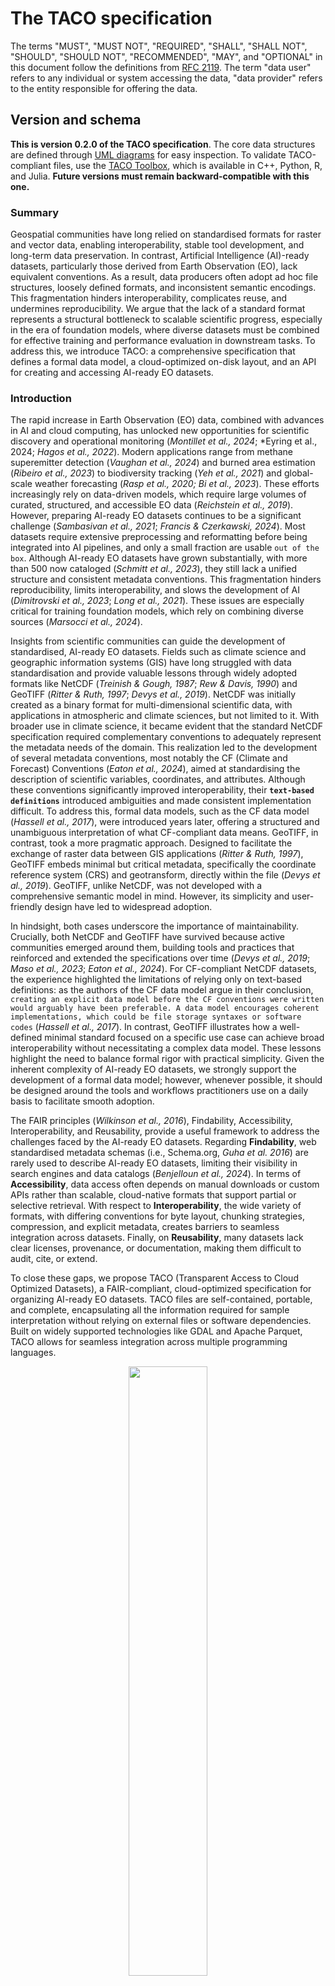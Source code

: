 # The TACO specification

The terms "MUST", "MUST NOT", "REQUIRED", "SHALL", "SHALL NOT", "SHOULD", "SHOULD NOT", "RECOMMENDED", "MAY", and "OPTIONAL" in this document follow the definitions from [RFC 2119](https://www.ietf.org/rfc/rfc2119.txt). The term "data user" refers to any individual or system accessing the data, "data provider" refers to the entity responsible for offering the data.

## Version and schema

**This is version 0.2.0 of the TACO specification**. The core data structures are defined through [UML diagrams](https://github.com/tacofoundation/specification/tree/main/diagrams) for easy inspection. To validate TACO-compliant files, use the [TACO Toolbox](https://github.com/tacofoundation/taco-toolbox), which is available in C++, Python, R, and Julia. **Future versions must remain backward-compatible with this one.**

### Summary

Geospatial communities have long relied on standardised formats for raster and vector data, enabling interoperability, stable tool development, and long-term data preservation. In contrast, Artificial Intelligence (AI)-ready datasets, particularly those derived from Earth Observation (EO), lack equivalent conventions. As a result, data producers often adopt ad hoc file structures, loosely defined formats, and inconsistent semantic encodings. This fragmentation hinders interoperability, complicates reuse, and undermines reproducibility. We argue that the lack of a standard format represents a structural bottleneck to scalable scientific progress, especially in the era of foundation models, where diverse datasets must be combined for effective training and performance evaluation in downstream tasks. To address this, we introduce TACO: a comprehensive specification that defines a formal data model, a cloud-optimized on-disk layout, and an API for creating and accessing AI-ready EO datasets.

### Introduction

The rapid increase in Earth Observation (EO) data, combined with advances in AI and cloud computing, has unlocked new opportunities for scientific discovery and operational monitoring (*Montillet et al., 2024*; *Eyring et al., 2024; *Hagos et al., 2022*). Modern applications range from methane superemitter detection (*Vaughan et al., 2024*) and burned area estimation (*Ribeiro et al., 2023*) to biodiversity tracking (*Yeh et al., 2021*) and global-scale weather forecasting (*Rasp et al., 2020; Bi et al., 2023*). These efforts increasingly rely on data-driven models, which require large volumes of curated, structured, and accessible EO data (*Reichstein et al., 2019*). However, preparing AI-ready EO datasets continues to be a significant challenge (*Sambasivan et al., 2021*; *Francis & Czerkawski, 2024*). Most datasets require extensive preprocessing and reformatting before being integrated into AI pipelines, and only a small fraction are usable `out of the box`. Although AI-ready EO datasets have grown substantially, with more than 500 now cataloged (*Schmitt et al., 2023*), they still lack a unified structure and consistent metadata conventions. This fragmentation hinders reproducibility, limits interoperability, and slows the development of AI (*Dimitrovski et al., 2023*; *Long et al., 2021*). These issues are especially critical for training foundation models, which rely on combining diverse sources (*Marsocci et al., 2024*).

Insights from scientific communities can guide the development of standardised, AI-ready EO datasets. Fields such as climate science and geographic information systems (GIS) have long struggled with data standardisation and provide valuable lessons through widely adopted formats like NetCDF (_Treinish & Gough, 1987_; _Rew & Davis, 1990_) and GeoTIFF (_Ritter & Ruth, 1997_; _Devys et al., 2019_). NetCDF was initially created as a binary format for multi-dimensional scientific data, with applications in atmospheric and climate sciences, but not limited to it. With broader use in climate science, it became evident that the standard NetCDF specification required complementary conventions to adequately represent the metadata needs of the domain. This realization led to the development of several metadata conventions, most notably the CF (Climate and Forecast) Conventions (*Eaton et al., 2024*), aimed at standardising the description of scientific variables, coordinates, and attributes. Although these conventions significantly improved interoperability, their __`text-based definitions`__ introduced ambiguities and made consistent implementation difficult. To address this, formal data models, such as the CF data model (*Hassell et al., 2017*), were introduced years later, offering a structured and unambiguous interpretation of what CF-compliant data means. GeoTIFF, in contrast, took a more pragmatic approach. Designed to facilitate the exchange of raster data between GIS applications (*Ritter & Ruth, 1997*), GeoTIFF embeds minimal but critical metadata, specifically the coordinate reference system (CRS) and geotransform, directly within the file (*Devys et al., 2019*). GeoTIFF, unlike NetCDF, was not developed with a comprehensive semantic model in mind. However, its simplicity and user-friendly design have led to widespread adoption.

In hindsight, both cases underscore the importance of maintainability. Crucially, both NetCDF and GeoTIFF have survived because active communities emerged around them, building tools and practices that reinforced and extended the specifications over time (*Devys et al., 2019*; *Maso et al., 2023*; *Eaton et al., 2024*). For CF-compliant NetCDF datasets, the experience highlighted the limitations of relying only on text-based definitions: as the authors of the CF data model argue in their conclusion, `creating an explicit data model before the CF conventions were written would arguably have been preferable. A data model encourages coherent implementations, which could be file storage syntaxes or software codes` (_Hassell et al., 2017_). In contrast, GeoTIFF illustrates how a well-defined minimal standard focused on a specific use case can achieve broad interoperability without necessitating a complex data model. These lessons highlight the need to balance formal rigor with practical simplicity. Given the inherent complexity of AI-ready EO datasets, we strongly support the development of a formal data model; however, whenever possible, it should be designed around the tools and workflows practitioners use on a daily basis to facilitate smooth adoption.

The FAIR principles (*Wilkinson et al., 2016*), Findability, Accessibility, Interoperability, and Reusability, provide a useful framework to address the challenges faced by the AI-ready EO datasets. Regarding **Findability**, web standardised metadata schemas (i.e., Schema.org, _Guha et al. 2016_) are rarely used to describe AI-ready EO datasets, limiting their visibility in search engines and data catalogs (_Benjelloun et al., 2024_). In terms of **Accessibility**, data access often depends on manual downloads or custom APIs rather than scalable, cloud-native formats that support partial or selective retrieval. With respect to **Interoperability**, the wide variety of formats, with differing conventions for byte layout, chunking strategies, compression, and explicit metadata, creates barriers to seamless integration across datasets. Finally, on **Reusability**, many datasets lack clear licenses, provenance, or documentation, making them difficult to audit, cite, or extend.

To close these gaps, we propose TACO (Transparent Access to Cloud Optimized Datasets), a FAIR-compliant, cloud-optimized specification for organizing AI-ready EO datasets. TACO files are self-contained, portable, and complete, encapsulating all the information required for sample interpretation without relying on external files or software dependencies. Built on widely supported technologies like GDAL and Apache Parquet, TACO allows for seamless integration across multiple programming languages.

<a name="fig1">
<p align="center">
  <img src="https://github.com/user-attachments/assets/17a84407-0cd1-4da4-9e0d-2e22beda7087" width="50%">
</p>
</a>
<sub><strong>Figure 1:</strong> Conceptual organization of the TACO Specification. The Data Model (A) is composed of two layers: Logical Structure (describing the relationships between data and metadata) and Semantic Description (standardised metadata definitions). These layers collectively define the Data Format (B), specifying how data is stored, which can be created and accessed through a dedicated API (C) consisting of the ToolBox (for creation) and the Reader (for reading).</sub>

### The specification

The TACO specification defines the data model, file format, and API ([**Figure 1**](#fig1)). Here, the **_data model_** refers to an abstract representation of a dataset that defines the rules, constraints, and relationships connecting metadata to the associated data assets ([**Figure 2**](#fig2)). The **_data format_** defines the physical representation of the dataset, specifying how data and metadata are encoded, stored, and organized. Finally, the API specifies the programmatic methods and conventions by which users and applications can interact with TACO-compliant datasets. By providing a unique and well-structured interface, the API abstracts the underlying complexity of the data format and data model, allowing data users to query, modify, and even integrate multiple TACO datasets.

#### The Data Model

The logical structure of the TACO data model is illustrated in the UML diagram in [**Figure 2**](#fig2). At its core, a TACO dataset is defined as a structured collection of minimal self-contained data units, called SAMPLEs, organized within a container, called TORTILLA, and enriched by dataset-level metadata.

<a name="fig2">
<p align="center">
<img src="https://github.com/user-attachments/assets/f41109aa-357f-4a2c-b348-e39192a9ccc6" alt="TACO logical structure" width="75%">
</p>
</a>
<sub><strong>Figure 2:</strong> TACO logical structure. A <code>SAMPLE</code> encapsulates raw data and metadata, with a pointer to a <code>DataSource</code>. Supported data sources include <code>GDALDataset</code>, <code>BYTES</code>, and <code>TORTILLA</code>. TACO extends <code>TORTILLA</code> by adding high-level dataset metadata.</sub>


A SAMPLE represents the minimal self-contained and smallest indivisible unit for AI training and evaluation. Each SAMPLE encapsulates the actual data and metadata ([**Figure 3**](#fig3)). Importantly, each SAMPLE contains a pointer to a DataSource that specifies how to access the underlying data. A SAMPLE supports three primary DataSource types: (i) GDALDataset, for raster or vector data readable by the GDAL library; (ii) BYTES, representing raw byte streams for unsupported or custom formats; and (iii) TORTILLA. While the BYTES option is available, GDALDataset is recommended for partial read support.

<a name="fig3"></a>
<p align="center">
  <img src="https://github.com/user-attachments/assets/52dad4b8-d680-4f43-b666-23572e48df2e" alt="Semantic description of SAMPLE metadata" width="80%">
</p>
<sub><strong>Figure 3:</strong> Semantic description of the <code>SAMPLE</code> metadata. The <code>Metadata</code> class contains essential file identification and storage fields. An abstract <code>Extension</code> class defines the interface for optional metadata, allowing for expansion. Specific extensions (marked with <code>&lt;&lt;Extension&gt;&gt;</code> in the header) like <code>STAC</code>, <code>RAI</code>, <code>STATS</code>, <code>Flood</code>, and <code>Methane</code> inherit from <code>Extension</code>, each adding domain-specific attributes. This design enables adding extensions without modifying the core <code>Metadata</code> structure.</sub>


The TORTILLA serves as a container that manages multiple SAMPLE instances. All SAMPLEs within a TORTILLA share a uniform metadata schema, enabling the combined metadata to be represented as a dataframe. Since TORTILLA implements the DataSource interface, it can be referenced within a SAMPLE, enabling recursive nesting of TORTILLA containers. This design supports the representation of hierarchical datasets while preserving the modularity and self-contained nature of individual SAMPLEs. Building upon TORTILLA, the TACO class extends this container structure by adding comprehensive dataset-level metadata ([**Figure 4**](#fig4)). This additional metadata provides a semantic collection overview, supporting dataset management, discovery, and interoperability.

<a name="fig4"></a>
<p align="center">
  <img src="https://github.com/user-attachments/assets/e522fc11-7cc1-4670-a836-3491c1c2b1c2" alt="Semantic description of SAMPLE metadata" width="80%">
</p>
<sub><strong>Figure 4:</strong> Semantic description of the TACO dataset-level metadata. Core dataset information is structured in the Metadata class, linking mandatory and optional fields. Extensions, modeled through the abstract Extension class, allow modular inclusion of additional metadata such as RAI, Publications, and Sensor information, ensuring flexibility and scalability.</sub>


#### Semantic Description

This section defines the structure of the metadata associated with each individual SAMPLE ([**Figure 3**](#fig3)) and with the TACO dataset ([**Figure 4**](#fig4)) as a whole. Metadata is organized into three categories: (1) Core (required fields), (2) Optional (non-essential fields providing additional context or supporting specific functionalities), and (3) Automatic (fields automatically generated by the TACO API; generation is based exclusively on core metadata and never on optional fields).

<a name="tab1"></a>
<table>
  <thead>
    <tr>
      <th><strong>Field</strong></th>
      <th><strong>Type</strong></th>
      <th><strong>Details</strong></th>
    </tr>
  </thead>
  <tbody>
    <tr>
      <td><code>tortilla:id</code></td>
      <td>String</td>
      <td><strong>CORE</strong>. Unique identifier for each item.</td>
    </tr>
    <tr>
      <td><code>tortilla:file_format</code></td>
      <td>String</td>
      <td>
        <strong>CORE</strong>. The format name <strong>MUST</strong> follow the GDAL naming convention. For example:
        <ul>
          <li>GeoTIFF files use the format name <code>GTiff</code>.</li>
          <li>JPEG files use the format name <code>JPEG</code>.</li>
        </ul>
        <strong>Additional Supported Formats:</strong>
        <ul>
          <li><code>BYTES</code>: Used for data formats not supported by GDAL.</li>
          <li><code>TORTILLA</code>: Used when the file represents a nested TORTILLA structure.</li>
        </ul>
      </td>
    </tr>
    <tr>
      <td><code>tortilla:offset</code></td>
      <td>Long</td>
      <td><strong>AUTOMATIC</strong>. Byte offset where the item’s data begins in the file. This field is automatically generated by the <code>taco-toolbox</code>.</td>
    </tr>
    <tr>
      <td><code>tortilla:length</code></td>
      <td>Long</td>
      <td><strong>AUTOMATIC</strong>. Number of bytes that the item’s data occupies. This field is automatically generated by the <code>taco-toolbox</code>.</td>
    </tr>
    <tr>
      <td><code>tortilla:data_split</code></td>
      <td>String</td>
      <td>
        <strong>OPTIONAL</strong>. The data split type. <strong>MUST</strong> be one of the following:
        <ul>
          <li><code>train</code>: Training data.</li>
          <li><code>test</code>: Testing data.</li>
          <li><code>validation</code>: Validation data.</li>
        </ul>
      </td>
    </tr>
  </tbody>
</table>
<p><strong>Table 1:</strong> Core Schema for <code>SAMPLE</code> Metadata</p>

At the `SAMPLE` level, two core attributes are required: `tortilla:id`, a unique string that identifies each `SAMPLE`, and `tortilla:file_format`, which specifies the data format—either `TORTILLA`, `BYTES`, or any format supported by GDAL. An optional field, `tortilla:data_split`, indicates the dataset partition to which the sample belongs (e.g., training, validation, or testing). Additionally, the fields `tortilla:offset` (denoting the position within a TORTILLA archive) and `tortilla:length` (the sample's size) are automatically computed by the TACO API ([**Table 1**](#tab1)). The current specification supports three optional extensions: STAC, Responsible AI (RAI), and sample statistics (STATS), which are described in detail in the [`SAMPLE` Extensions section](#sample-level-extension).

At the dataset level, TACO defines a `Metadata` class that encapsulates both core and optional fields describing the dataset’s provenance, structure, and content ([**Table 2**](#tab2)). Core fields include a persistent identifier (`id`), versioning information (`taco_version`, `dataset_version`), spatiotemporal coverage (`extent`), a human-readable description (`description`), licensing details (`licenses`), and contact information for both dataset providers (`providers`) and the individual responsible for converting the data into TACO (`data_curator`). Several of these core fields employ nested structures or lists to represent complex information. For example, both `providers` and `data_curator` are modeled as lists of `Contact` objects, each containing attributes such as name, affiliation, and email. The `extent` field uses nested list structures to capture spatial and temporal bounds, while the `licenses` field is represented by a `Licenses` class that can wrap one or more license entries.

Optional fields in the `Metadata` class include a dataset title, descriptive keywords, and high-level information about intended use, such as the task type and split strategy. Links to external resources can be provided via the optional `raw_link` and `discuss_link` fields, both represented by a `Hyperlink` class that includes an `href` and a textual `description`. TACO metadata is designed to be extensible: additional modules can be integrated by inheriting from an abstract `Extension` class. Check the [`TACO` Extensions section](#taco-level-extension) for more details.

<table>
  <thead>
    <tr>
      <th><strong>Field</strong></th>
      <th><strong>Type</strong></th>
      <th><strong>Details</strong></th>
    </tr>
  </thead>
  <tbody>
    <tr>
      <td><code>id</code></td>
      <td>String</td>
      <td><strong>CORE</strong>. A unique identifier for the dataset.</td>
    </tr>
    <tr>
      <td><code>taco_version</code></td>
      <td>String</td>
      <td><strong>CORE</strong>. The version of the TACO specification.</td>
    </tr>
    <tr>
      <td><code>dataset_version</code></td>
      <td>String</td>
      <td><strong>CORE</strong>. Version of the dataset.</td>
    </tr>
    <tr>
      <td><code>description</code></td>
      <td>String</td>
      <td><strong>CORE</strong>. Description of the dataset.</td>
    </tr>
    <tr>
      <td><code>licenses</code></td>
      <td>List of strings</td>
      <td><strong>CORE</strong>. License(s) of the dataset. It is recommended to use SPDX License identifiers.</td>
    </tr>
    <tr>
      <td><code>extent</code></td>
      <td>Extent Object</td>
      <td><strong>CORE</strong>. Spatial and temporal extents.</td>
    </tr>
    <tr>
      <td><code>providers</code></td>
      <td>List of Person objects</td>
      <td><strong>CORE</strong>. A list of persons who participated in the creation of the dataset.</td>
    </tr>
    <tr>
      <td><code>curators</code></td>
      <td>List of Person objects</td>
      <td><strong>CORE</strong>. A list of persons responsible for converting the dataset to TACO compliance.</td>
    </tr>
    <tr>
      <td><code>title</code></td>
      <td>String</td>
      <td><strong>OPTIONAL</strong>. Title of the dataset. Maximum length: 250 characters.</td>
    </tr>
    <tr>
      <td><code>keywords</code></td>
      <td>List of strings</td>
      <td><strong>OPTIONAL</strong>. List of keywords describing the dataset.</td>
    </tr>
    <tr>
      <td><code>task</code></td>
      <td>Task Object</td>
      <td><strong>OPTIONAL</strong>. Refers to the most relevant task defined by the TACO specification.</td>
    </tr>
    <tr>
      <td><code>split_strategy</code></td>
      <td>Split Strategy Object</td>
      <td><strong>OPTIONAL</strong>. Chosen from an explicit list of method names.</td>
    </tr>
    <tr>
      <td><code>discuss_link</code></td>
      <td>HyperLink Object</td>
      <td><strong>OPTIONAL</strong>. A link to a discussion forum or community page.</td>
    </tr>
    <tr>
      <td><code>raw_link</code></td>
      <td>HyperLink Object</td>
      <td><strong>OPTIONAL</strong>. Link to the raw dataset (if not in native TACO format).</td>
    </tr>
  </tbody>
</table>
<p><strong>Table 2:</strong> Core fields in the TACO-level metadata schema.</p>


#### Data format

The **TORTILLA** and **TACO** file formats are designed to efficiently store large-scale datasets using a binary serialization scheme ([**Figure 5**](#fig5)). Each TORTILLA file enforces a consistent schema and metadata structure across all its samples. Metadata is stored in the **FOOTER** using Apache Parquet, while the corresponding sample data is stored as a Binary Large Object (**BLOB**). Each row in the Apache Parquet file corresponds to a distinct `SAMPLE` object. The **BLOB** and the **FOOTER** are combined into a single file, constituting the TORTILLA format (see [**Figure 5**](#fig5)). Notably, the format enables partial reads of the **BLOB** during sample-level access, while the **FOOTER** is read entirely only once at load time.

<a name="fig5"></a>
<p align="center">
  <img src="https://github.com/user-attachments/assets/47cf46be-6f40-4aec-bf97-9a674021bcfa" alt="Semantic description of SAMPLE metadata" width="80%">
</p>
<sub><strong>Figure 5:</strong> Structure of the TACO and TORTILLA file format, used as the underlying container for SAMPLEs. The format consists of a 200-byte static header followed by a dynamic segment. The static section encodes file-level metadata including a magic number (MB), footer offset (FO) and length (FL), data partition (DP), and pointers to the metadata collection (CO and CL, only for TACO). The dynamic section serializes data blobs (DATA), sample-level descriptors (FOOTER), and, in the case of TACO files only, a dataset-level metadata block (COLLECTION) encoded in UTF-8 JSON.</sub>

A **TACO** file extends the TORTILLA format by appending dataset-level metadata (the **COLLECTION**), encoded in JSON at the end of the file. This design ensures that both TORTILLA and TACO files are self-contained, portable, and complete, encapsulating all information required to interpret samples without reliance on external files or software dependencies.

Each file begins with a fixed 200-byte **HEADER** that includes a 2-byte magic number, an 8-byte offset and length for the **FOOTER**, and an 8-byte data partition count indicating the dataset's number of segments. This count allows the TACO API to verify dataset completeness and reconstruct the full archive correctly. TACO files introduce two additional 8-byte fields for the **COLLECTION** offset and length. Both formats reserve unused space in the header for future use: 174 bytes in TORTILLA and 158 bytes in TACO.

The TACO API (Section [**API**](#api)) automatically generates certain fields based on the input data. For instance, it records sample-level offsets and lengths as columns in the **FOOTER**, enabling efficient random access to individual samples (illustrated by the red dotted line in [**Figure 5**](#fig5)). To support multi-language interoperability and partial reads, TACO relies on GDAL’s Virtual File System (VFS), particularly the `/vsisubfile/` handler, which allows byte ranges within a TACO file to be treated as standalone `GDALDataset` objects. This enables fast random access without reading the entire **BLOB** region. TACO also supports cloud-optimized access, leveraging additional GDAL VFS handlers such as `/vsicurl/`, `/vsis3/`, `/vsiaz/`, `/vsigs/`, `/vsioss/`, and `/vsiswift/`, ensuring high-performance reads across diverse cloud storage platforms.


<a name="fig6"></a>
<p align="center">
  <img src="https://github.com/user-attachments/assets/ac910f8e-84d8-4b1a-bcbe-d46dba349692" width="80%">
</p>
<sub><strong>Figure 6:</strong> This diagram illustrates the key components of the TACO Toolbox API and their relationships. The Toolbox is responsible for creating, editing, and mapping between standards.</sub>

#### API

The TACO API consists of two main components: the **Toolbox** ([**Figure 6**](#fig6)) and the **Reader** ([**Figure 7**](#fig7)). The Toolbox provides data classes for the core TACO models—`SAMPLE`, `TORTILLA`, and `TACO`—enabling users to define and modify dataset structures entirely through code. It includes a `create()` method that serializes both data and metadata into fully compliant TACO or TORTILLA files. Additionally, the `edit()` method allows users to update existing files, whether adjusting the `COLLECTION` or the `FOOTER`.

Format conversion is supported through optional utilities such as `tortilla2taco()`, `taco2tortilla()`, `footer2geoparquet()`, and `footer2geoparquetstac()`. Exporters like `collection2stac()`, `collection2croissant()`, `collection2datacite()`, and `collection2datacard()` enable collection-level metadata generation in STAC, Croissant, DataCite, or Markdown formats.

The **Reader** component provides a simple interface to load and interact with TACO and TORTILLA files. It implements a `load()` function that retrieves the `FOOTER` and, if called with `collection=True`, also returns the `COLLECTION`. A `compile()` function must also be provided to create smaller subsets of existing TACO or TORTILLA files.

The Reader is designed to operate within a DataFrame interface in the target programming language (e.g., R, Python, or Julia), mapping the `FOOTER` to a DataFrame object. Additionally, a `read` method must be implemented on the DataFrame to expose GDAL VFS access (Figure\~\ref{fig\:api\_reader}). Optional helper functions can also be included to perform sanity checks and validate file compliance with the TACO format specification.

<a name="fig7"></a>
<p align="center">
  <img src="https://github.com/user-attachments/assets/ac910f8e-84d8-4b1a-bcbe-d46dba349692" width="80%">
</p>
<sub><strong>Figure 7:</strong> Overview of the TACO Reader API. This diagram illustrates the core components and their interactions. The Reader parses the FOOTER of TACO and TORTILLA objects and converts them into a DataFrame. Individual SAMPLEs can then be accessed using the read method, which enables sample-level querying and downstream analysis.</sub>


## Extensions

### SAMPLE level extension


### TACO level extension


### Facilitating dataset streaming with TOGs

Since version `0.0.2`, TACO supports fully streamable datasets, which is particularly advantageous for nested datasets—specifically, when TORTILLA files are used as the underlying data source. Streaming capabilities in TACO allow users to avoid copying data to local disk by enabling on-demand reading, thereby enhancing performance in cloud-based workflows. This approach significantly reduces the number of HTTP GET requests typically required when accessing individual samples. In non-streaming scenarios, inspecting each sample in a nested dataset results in a separate Parquet read per sample, which in cloud environments leads to additional HTTP requests, increasing both latency and cost.

To mitigate this issue, TACO now embeds all metadata, including both top-level sample metadata and fine-grained chunking details, directly into the FOOTER. As illustrated in Figure \ref{fig\:streamable\_taco}, the FOOTER is organized as a sequence of \$n + 2\$ Parquet files, where \$n\$ is the maximum nesting depth (with \$n = 0\$ for non-nested datasets). The additional two files include a top-level Parquet file that stores sample-level metadata and a bottom-level Parquet file dedicated to chunking-level metadata. The latter is supported only when the underlying data is stored as TACO-Optimized GeoTIFFs (TOGs).

A TOG is a GDAL-compatible GeoTIFF file created using specific compression and tiling options that make it suitable for machine learning workflows. The required creation parameters include `driver="COG"`, `tiled=True`, `interleave="tile"`, `blocksize=512` (divisible by 16 and tunable to the desired patch size), `compress="zstd"`, `level=13`, `bigtiff="yes"`, `overview="none"`, and `predictor="yes"`. Each TOG must embed image-level statistics into the `TIFFTAG_GDAL_METADATA` (ID 42112), specifically under the `IMAGE_INFO` key. These statistics are generated by running the following command:

```
gdalinfo -hist -approx_stats -json -nofl
```

The FOOTER’s offset and length values, stored in the file HEADER, point to the location of the first Parquet file. Each Parquet file contains file-level key-value metadata, encoded as a JSON string, using the key `"pointer"` and the format `OFFSETLENGTH(A, B)` where `A` and `B` represent the byte offset and length of the subsequent Parquet file. This process continues until the `"pointer"` is set to `NULL`, signaling the end of the metadata chain. Every Parquet file includes a column named `root`, which functions as a primary key for maintaining the relational structure across the different levels.
